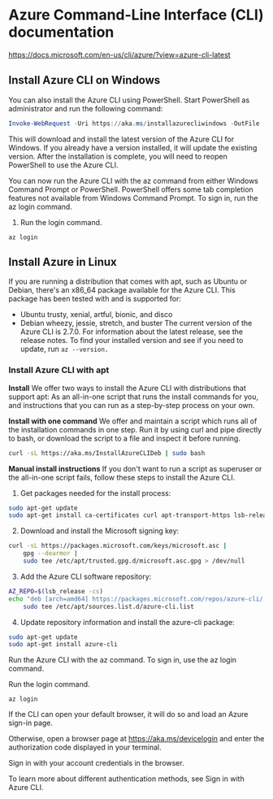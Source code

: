 # Azure Command-Line Interface (CLI) documentation

https://docs.microsoft.com/en-us/cli/azure/?view=azure-cli-latest


## Install Azure CLI on Windows

You can also install the Azure CLI using PowerShell. Start PowerShell as administrator and run the following command:

```PowerShell
Invoke-WebRequest -Uri https://aka.ms/installazurecliwindows -OutFile .\AzureCLI.msi; Start-Process msiexec.exe -Wait -ArgumentList '/I AzureCLI.msi /quiet'; rm .\AzureCLI.msi
```

This will download and install the latest version of the Azure CLI for Windows. If you already have a version installed, it will update the existing version. After the installation is complete, you will need to reopen PowerShell to use the Azure CLI.

You can now run the Azure CLI with the az command from either Windows Command Prompt or PowerShell. PowerShell offers some tab completion features not available from Windows Command Prompt. To sign in, run the az login command.

1. Run the login command.

```AzureCLI
az login
```


## Install Azure in Linux

If you are running a distribution that comes with apt, such as Ubuntu or Debian, there's an x86_64 package available for the Azure CLI. This package has been tested with and is supported for:

* Ubuntu trusty, xenial, artful, bionic, and disco
* Debian wheezy, jessie, stretch, and buster
The current version of the Azure CLI is 2.7.0. For information about the latest release, see the release notes. To find your installed version and see if you need to update, run ``az --version.``

### Install Azure CLI with apt

**Install**
We offer two ways to install the Azure CLI with distributions that support apt: As an all-in-one script that runs the install commands for you, and instructions that you can run as a step-by-step process on your own.

**Install with one command**
We offer and maintain a script which runs all of the installation commands in one step. Run it by using curl and pipe directly to bash, or download the script to a file and inspect it before running.


```Bash
curl -sL https://aka.ms/InstallAzureCLIDeb | sudo bash
```

**Manual install instructions**
If you don't want to run a script as superuser or the all-in-one script fails, follow these steps to install the Azure CLI.

1. Get packages needed for the install process:

```Bash
sudo apt-get update
sudo apt-get install ca-certificates curl apt-transport-https lsb-release gnupg
```

2. Download and install the Microsoft signing key:

```Bash
curl -sL https://packages.microsoft.com/keys/microsoft.asc |
    gpg --dearmor |
    sudo tee /etc/apt/trusted.gpg.d/microsoft.asc.gpg > /dev/null
```

3. Add the Azure CLI software repository:

```Bash
AZ_REPO=$(lsb_release -cs)
echo "deb [arch=amd64] https://packages.microsoft.com/repos/azure-cli/ $AZ_REPO main" |
    sudo tee /etc/apt/sources.list.d/azure-cli.list
```
4. Update repository information and install the azure-cli package:

```Bash
sudo apt-get update
sudo apt-get install azure-cli
```

Run the Azure CLI with the az command. To sign in, use the az login command.

Run the login command.
```Azure CLI
az login
```

If the CLI can open your default browser, it will do so and load an Azure sign-in page.

Otherwise, open a browser page at https://aka.ms/devicelogin and enter the authorization code displayed in your terminal.

Sign in with your account credentials in the browser.

To learn more about different authentication methods, see Sign in with Azure CLI.